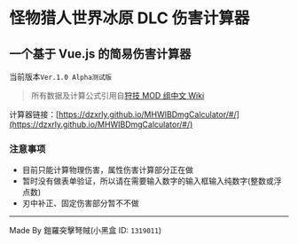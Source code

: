 # 怪物猎人世界冰原 DLC 伤害计算器

## 一个基于 Vue.js 的简易伤害计算器

当前版本`Ver.1.0 Alpha测试版`

> 所有数据及计算公式引用自[狩技 MOD 组中文 Wiki](http://wiki.mhwmod.com/)

计算器链接：[https://dzxrly.github.io/MHWIBDmgCalculator/#/](https://dzxrly.github.io/MHWIBDmgCalculator/#/)

### 注意事项

- 目前只能计算物理伤害，属性伤害计算部分正在做
- 暂时没有做表单验证，所以请在需要输入数字的输入框输入纯数字(整数或浮点数)
- 刃中补正、固定伤害部分暂不不做

---

Made By 鎧羅突擊弩賊(小黑盒 ID: `1319011`)
